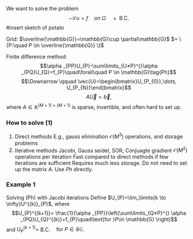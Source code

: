 We want to solve the problem
$$-\mathcal{L}u=f \quad\text{on }\Omega \quad + \text{ B.C.}\tag{P}$$
#insert sketch of potato

Grid: $\overline{\mathbb{G}}=\mathbb{G}\cup \partial\mathbb{G}$ 
	$= \{P:\quad P \in \overline{\mathbb{G}} \}$

Finite difference method:
$$\alpha _{PP}U_{P}-\sum\limits_{U≠P}^{}\alpha _{PQ}U_{Q}=f_{P}\quad\forall\quad P \in \mathbb{G}\tag{Ph}$$
$$\Downarrow \qquad \vec{U}=\begin{bmatrix}U_{P_{0}},\dots, U_{P_{N}}\end{bmatrix}$$
$$A \vec{U}=\vec{b},\tag{1}$$
where $A\in \mathbb{R}^{(M+1) \times(M+1)}$  is sparse, invertible, and often hard to set up.

### How to solve (1)
1. Direct methods
	   E.g., gauss elimination
	   $\mathcal{O}(M^{3})$ operations, and storage problems
2. Iterative methods
	Jacobi, Gauss seidel, SOR, Conjuagte gradient
	$\mathcal{O}(M^{2})$ operations per iteration
		Fast compared to direct methods if few iterations are sufficient
		Requires much less storage.
		Do not need to set up the matrix $A$.
			Use $Ph$ directly.

### Example 1
Solving (Ph) with Jacobi iterations
Define $U_{P}=\lim_\limits{k \to \infty}U^{(k)}_{P}$, 
	where 
	$$U_{P}^{(k+1)}= \frac{1}{\alpha _{PP}}\left(\sum\limits_{Q≠P}^{} \alpha _{PQ}U_{Q}^{(k)}+f_{P}\quad\text{for }P\in \mathbb{G} \right)$$
	and $U^{(k+1)}_{P}=$ B.C.$\quad\text{for }P \in \partial_{}\mathbb{G}$.